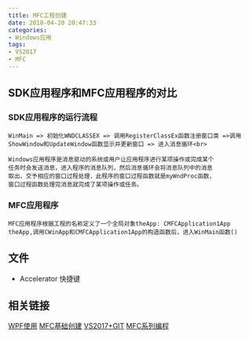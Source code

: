 ```yaml
---
title: MFC工程创建
date: 2018-04-20 20:47:33
categories:
- Windows应用
tags:
- VS2017
- MFC
---
```


## SDK应用程序和MFC应用程序的对比
### SDK应用程序的运行流程
	WinMain => 初始化WNDCLASSEX => 调用RegisterClassEx函数注册窗口类 =>调用ShowWindow和UpdateWindow函数显示并更新窗口 => 进入消息循环<br>

	Windows应用程序是消息驱动的系统或用户让应用程序进行某项操作或完成某个
	任务时会发送消息，进入程序的消息队列，然后消息循环会将消息队列中的消息
	取出，交予相应的窗口过程处理，此程序的窗口过程函数就是myWndProc函数，
	窗口过程函数处理完消息就完成了某项操作或任务。

### MFC应用程序
	MFC应用程序根据工程的名称定义了一个全局对象theApp: CMFCApplication1App 
	theApp,调用CWinApp和CMFCApplication1App的构造函数后，进入WinMain函数()

## 文件
- Accelerator 快捷键



## 相关链接
[WPF使用](https://docs.microsoft.com/zh-cn/dotnet/framework/wpf/getting-started/introduction-to-wpf-in-vs)
[MFC基础创建](https://jingyan.baidu.com/article/915fc414fe1ffa51394b2007.html)
[VS2017+GIT](https://blog.csdn.net/boonya/article/details/78750230)
[MFC系列编程](http://www.jizhuomi.com/catalog.asp?tags=MFC)
